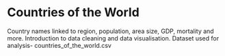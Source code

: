 # Countries of the World
Country names linked to region, population, area size, GDP, mortality and more. Introduction to data cleaning and data visualisation.
Dataset used for analysis- countries_of_the_world.csv
